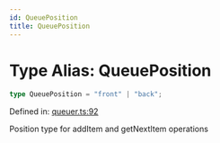 ```yaml
---
id: QueuePosition
title: QueuePosition
---
```


<!-- DO NOT EDIT: this page is autogenerated from the type comments -->

# Type Alias: QueuePosition

```ts
type QueuePosition = "front" | "back";
```

Defined in: [queuer.ts:92](https://github.com/TanStack/pacer/blob/main/packages/pacer/src/queuer.ts#L92)

Position type for addItem and getNextItem operations
